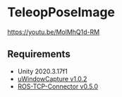 # TeleopPoseImage
https://youtu.be/MolMhQ1d-RM

## Requirements
* Unity 2020.3.17f1
* [uWindowCapture v1.0.2](https://github.com/hecomi/uWindowCapture/releases/tag/v1.0.2)
* [ROS-TCP-Connector v0.5.0](https://github.com/Unity-Technologies/ROS-TCP-Connector/releases/tag/v0.5.0)